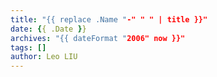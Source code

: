 ```yaml
---
title: "{{ replace .Name "-" " " | title }}"
date: {{ .Date }}
archives: "{{ dateFormat "2006" now }}"
tags: []
author: Leo LIU
---
```

